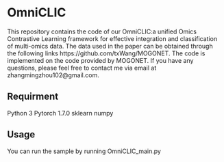 <h1>OmniCLIC</h1>
This repository contains the code of our OmniCLIC:a unified Omics Contrastive Learning framework for effective integration and classification of multi-omics data. The data used in the paper can be obtained through the following links https://github.com/txWang/MOGONET. The code is implemented on the code provided by MOGONET. If you have any questions, please feel free to contact me via email at zhangmingzhou102@gmail.com.

<h2>Requirment</h2>
  
Python 3
Pytorch 1.7.0
sklearn
numpy

<h2>Usage</h2>
  
You can run the sample by running OmniCLIC_main.py
